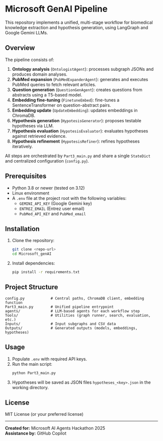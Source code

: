 # Microsoft GenAI Pipeline

This repository implements a unified, multi-stage workflow for biomedical knowledge extraction and hypothesis generation, using LangGraph and Google Gemini LLMs.

## Overview

The pipeline consists of:
1. **Ontology analysis** (`OntologistAgent`): processes subgraph JSONs and produces domain analyses.
2. **PubMed expansion** (`PubMedExpanderAgent`): generates and executes PubMed queries to fetch relevant articles.
3. **Question generation** (`QuestionGenAgent`): creates questions from abstracts using a T5-based model.
4. **Embedding fine-tuning** (`FinetuneEmbed`): fine-tunes a SentenceTransformer on question-abstract pairs.
5. **Embedding update** (`UpdateEmbedding`): updates embeddings in ChromaDB.
6. **Hypothesis generation** (`HypotesisGenerator`): proposes testable hypotheses via LLM.
7. **Hypothesis evaluation** (`HypotesisEvaluator`): evaluates hypotheses against retrieved evidence.
8. **Hypothesis refinement** (`HypotesisRefiner`): refines hypotheses iteratively.

All steps are orchestrated by `Part3_main.py` and share a single `StateDict` and centralized configuration (`config.py`).

## Prerequisites

- Python 3.8 or newer (tested on 3.12)
- Linux environment
- A `.env` file at the project root with the following variables:
  - `GEMINI_API_KEY` (Google Gemini key)
  - `ENTREZ_EMAIL` (Entrez user email)
  - `PubMed_API_KEY` and `PubMed_email`

## Installation

1. Clone the repository:
   ```bash
   git clone <repo-url>
   cd Microsoft_genAI
   ```
2. Install dependencies:
   ```bash
   pip install -r requirements.txt
   ```

## Project Structure

```
config.py            # Central paths, ChromaDB client, embedding function
Part3_main.py        # Unified pipeline entrypoint
agents/              # LLM-based agents for each workflow step
Tools/               # Utilities (graph runner, search, evaluation, etc.)
Inputs/              # Input subgraphs and CSV data
Outputs/             # Generated outputs (models, embeddings, hypotheses)
``` 

## Usage

1. Populate `.env` with required API keys.
2. Run the main script:
   ```bash
   python Part3_main.py
   ```
3. Hypotheses will be saved as JSON files `hypotheses_<key>.json` in the working directory.

## License

MIT License (or your preferred license)

---
**Created for:** Microsoft AI Agents Hackathon 2025  
**Assistance by:** GitHub Copilot
